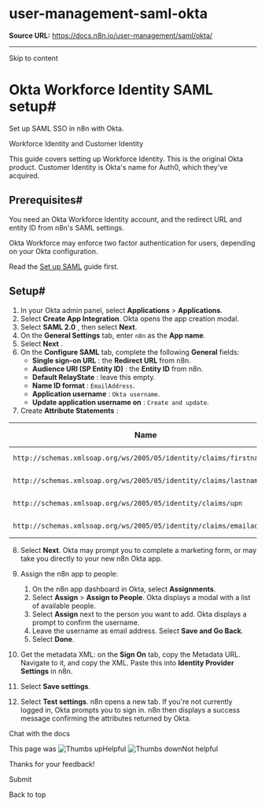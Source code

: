 # user-management-saml-okta

**Source URL:** https://docs.n8n.io/user-management/saml/okta/

---

Skip to content 

[ ](https://github.com/n8n-io/n8n-docs/edit/main/docs/user-management/saml/okta.md "Edit this page")

# Okta Workforce Identity SAML setup#

Set up SAML SSO in n8n with Okta.

Workforce Identity and Customer Identity

This guide covers setting up Workforce Identity. This is the original Okta product. Customer Identity is Okta's name for Auth0, which they've acquired.

## Prerequisites#

You need an Okta Workforce Identity account, and the redirect URL and entity ID from n8n's SAML settings.

Okta Workforce may enforce two factor authentication for users, depending on your Okta configuration.

Read the [Set up SAML](../setup/) guide first.

## Setup#

  1. In your Okta admin panel, select **Applications** > **Applications**.
  2. Select **Create App Integration**. Okta opens the app creation modal.
  3. Select **SAML 2.0** , then select **Next**.
  4. On the **General Settings** tab, enter `n8n` as the **App name**. 
  5. Select **Next** .
  6. On the **Configure SAML** tab, complete the following **General** fields:
     * **Single sign-on URL** : the **Redirect URL** from n8n.
     * **Audience URI (SP Entity ID)** : the **Entity ID** from n8n.
     * **Default RelayState** : leave this empty.
     * **Name ID format** : `EmailAddress`.
     * **Application username** : `Okta username`.
     * **Update application username on** : `Create and update`.
  7. Create **Attribute Statements** :

**Name** | **Name format** | **Value**  
---|---|---  
`http://schemas.xmlsoap.org/ws/2005/05/identity/claims/firstname` | URI Reference | user.firstName  
`http://schemas.xmlsoap.org/ws/2005/05/identity/claims/lastname` | URI Reference | user.lastName  
`http://schemas.xmlsoap.org/ws/2005/05/identity/claims/upn` | URI Reference | user.login  
`http://schemas.xmlsoap.org/ws/2005/05/identity/claims/emailaddress` | URI Reference | user.email  
  8. Select **Next**. Okta may prompt you to complete a marketing form, or may take you directly to your new n8n Okta app.

  9. Assign the n8n app to people:
     1. On the n8n app dashboard in Okta, select **Assignments**.
     2. Select **Assign** > **Assign to People**. Okta displays a modal with a list of available people.
     3. Select **Assign** next to the person you want to add. Okta displays a prompt to confirm the username.
     4. Leave the username as email address. Select **Save and Go Back**.
     5. Select **Done**.
  10. Get the metadata XML: on the **Sign On** tab, copy the Metadata URL. Navigate to it, and copy the XML. Paste this into **Identity Provider Settings** in n8n.
  11. Select **Save settings**.
  12. Select **Test settings**. n8n opens a new tab. If you're not currently logged in, Okta prompts you to sign in. n8n then displays a success message confirming the attributes returned by Okta.



Chat with the docs

This page was ![Thumbs up](/_images/assets/thumb_up.png)Helpful  ![Thumbs down](/_images/assets/thumb_down.png)Not helpful 

Thanks for your feedback! 

Submit 

Back to top